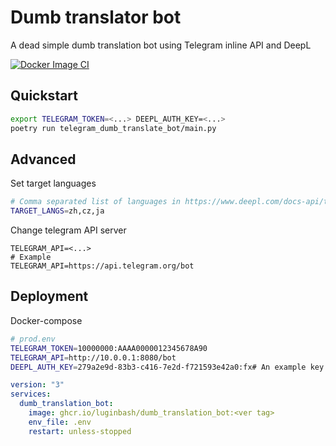 # Dumb translator bot
A dead simple dumb translation bot using Telegram inline API and DeepL

[![Docker Image CI](https://github.com/luginbash/dumb_translation_bot/actions/workflows/docker-build-push.yml/badge.svg?branch=master&event=registry_package)](https://github.com/luginbash/dumb_translation_bot/actions/workflows/docker-build-push.yml)

## Quickstart 

```bash
export TELEGRAM_TOKEN=<...> DEEPL_AUTH_KEY=<...> 
poetry run telegram_dumb_translate_bot/main.py
```

## Advanced

Set target languages

```bash
# Comma separated list of languages in https://www.deepl.com/docs-api/translate-text/translate-text/
TARGET_LANGS=zh,cz,ja
```

Change telegram API server
```
TELEGRAM_API=<...>
# Example
TELEGRAM_API=https://api.telegram.org/bot
```

## Deployment

Docker-compose

```bash
# prod.env
TELEGRAM_TOKEN=10000000:AAAA0000012345678A90
TELEGRAM_API=http://10.0.0.1:8080/bot
DEEPL_AUTH_KEY=279a2e9d-83b3-c416-7e2d-f721593e42a0:fx# An example key from DeepL docs
```

```yaml
version: "3"
services:
  dumb_translation_bot:
    image: ghcr.io/luginbash/dumb_translation_bot:<ver tag>
    env_file: .env
    restart: unless-stopped
```
